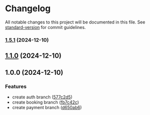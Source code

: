 # Changelog

All notable changes to this project will be documented in this file. See [standard-version](https://github.com/conventional-changelog/standard-version) for commit guidelines.

### [1.5.1](https://github.com/Yuv2712/git-flow/compare/v1.1.0...v1.5.1) (2024-12-10)

## [1.1.0](https://github.com/Yuv2712/git-flow/compare/v1.0.0...v1.1.0) (2024-12-10)

## 1.0.0 (2024-12-10)


### Features

* create auth branch ([577c2d5](https://github.com/Yuv2712/git-flow/commit/577c2d51b04071d5c75db60e6b352b7fe45414ed))
* create booking branch ([fb7c42c](https://github.com/Yuv2712/git-flow/commit/fb7c42c06e25341964f68cdb9a2bdfd0c5a6aef7))
* create payment branch ([d650ab6](https://github.com/Yuv2712/git-flow/commit/d650ab645a919dfb2d2fdacdcfad0352b4d62023))
